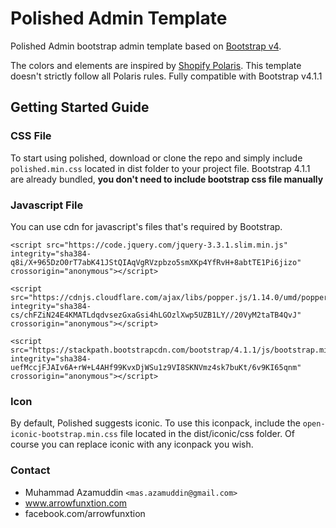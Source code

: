 # Polished Admin Template
Polished Admin bootstrap admin template based on [Bootstrap v4](http://getbootstrap.com/).

The colors and elements are inspired by [Shopify Polaris](https://polaris.shopify.com/). This template doesn't strictly follow all Polaris rules. Fully compatible with Bootstrap v4.1.1

## Getting Started Guide
### CSS File
To start using polished, download or clone the repo and simply include `polished.min.css` located in dist folder to your project file.
Bootstrap 4.1.1 are already bundled, **you don't need to include bootstrap css file manually**
### Javascript File
You can use cdn for javascript's files that's required by Bootstrap.

````
<script src="https://code.jquery.com/jquery-3.3.1.slim.min.js" integrity="sha384-q8i/X+965DzO0rT7abK41JStQIAqVgRVzpbzo5smXKp4YfRvH+8abtTE1Pi6jizo" crossorigin="anonymous"></script>

<script src="https://cdnjs.cloudflare.com/ajax/libs/popper.js/1.14.0/umd/popper.min.js" integrity="sha384-cs/chFZiN24E4KMATLdqdvsezGxaGsi4hLGOzlXwp5UZB1LY//20VyM2taTB4QvJ" crossorigin="anonymous"></script>

<script src="https://stackpath.bootstrapcdn.com/bootstrap/4.1.1/js/bootstrap.min.js" integrity="sha384-uefMccjFJAIv6A+rW+L4AHf99KvxDjWSu1z9VI8SKNVmz4sk7buKt/6v9KI65qnm" crossorigin="anonymous"></script>
````

### Icon
By default, Polished suggests iconic. To use this iconpack, include the `open-iconic-bootstrap.min.css` file located in the dist/iconic/css folder.
Of course you can replace iconic with any iconpack you wish.
 
### Contact 
- Muhammad Azamuddin `<mas.azamuddin@gmail.com>`
- www.arrowfunxtion.com 
- facebook.com/arrowfunxtion